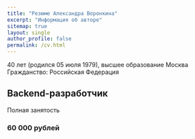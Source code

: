 ```yaml
---
title: "Резюме Александра Воронкина"
excerpt: "Информация об авторе"
sitemap: true
layout: single
author_profile: false
permalink: /cv.html
---
```

40 лет (родился 05 июля 1979), высшее образование
Москва
Гражданство: Российская Федерация

## Backend-разработчик
Полная занятость
### 60 000 рублей
